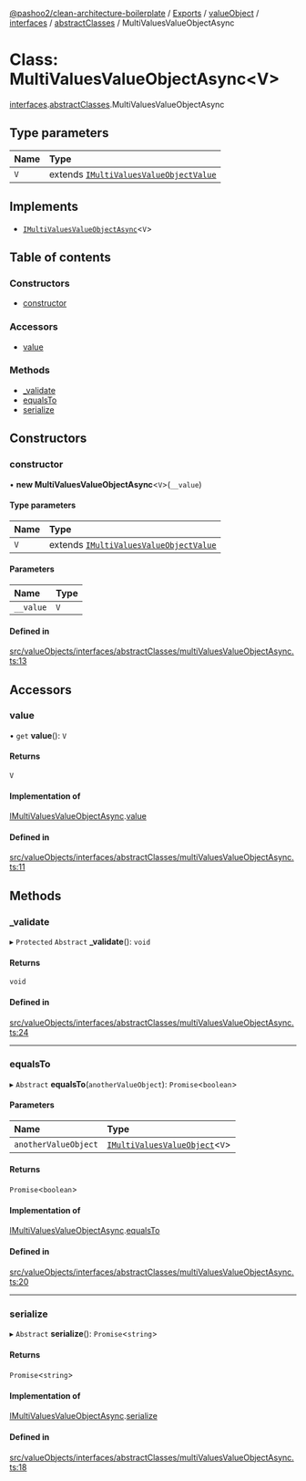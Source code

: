 [@pashoo2/clean-architecture-boilerplate](../README.md) / [Exports](../modules.md) / [valueObject](../modules/valueobject.md) / [interfaces](../modules/valueobject.interfaces.md) / [abstractClasses](../modules/valueobject.interfaces.abstractclasses.md) / MultiValuesValueObjectAsync

# Class: MultiValuesValueObjectAsync<V\>

[interfaces](../modules/valueobject.interfaces.md).[abstractClasses](../modules/valueobject.interfaces.abstractclasses.md).MultiValuesValueObjectAsync

## Type parameters

| Name | Type |
| :------ | :------ |
| `V` | extends [`IMultiValuesValueObjectValue`](../interfaces/valueobject.interfaces.imultivaluesvalueobjectvalue.md) |

## Implements

- [`IMultiValuesValueObjectAsync`](../interfaces/valueobject.interfaces.imultivaluesvalueobjectasync.md)<`V`\>

## Table of contents

### Constructors

- [constructor](valueobject.interfaces.abstractclasses.multivaluesvalueobjectasync.md#constructor)

### Accessors

- [value](valueobject.interfaces.abstractclasses.multivaluesvalueobjectasync.md#value)

### Methods

- [\_validate](valueobject.interfaces.abstractclasses.multivaluesvalueobjectasync.md#_validate)
- [equalsTo](valueobject.interfaces.abstractclasses.multivaluesvalueobjectasync.md#equalsto)
- [serialize](valueobject.interfaces.abstractclasses.multivaluesvalueobjectasync.md#serialize)

## Constructors

### constructor

• **new MultiValuesValueObjectAsync**<`V`\>(`__value`)

#### Type parameters

| Name | Type |
| :------ | :------ |
| `V` | extends [`IMultiValuesValueObjectValue`](../interfaces/valueobject.interfaces.imultivaluesvalueobjectvalue.md) |

#### Parameters

| Name | Type |
| :------ | :------ |
| `__value` | `V` |

#### Defined in

[src/valueObjects/interfaces/abstractClasses/multiValuesValueObjectAsync.ts:13](https://github.com/pashoo2/clean-architecture-boilerplate/blob/741b3a2/src/valueObjects/interfaces/abstractClasses/multiValuesValueObjectAsync.ts#L13)

## Accessors

### value

• `get` **value**(): `V`

#### Returns

`V`

#### Implementation of

[IMultiValuesValueObjectAsync](../interfaces/valueobject.interfaces.imultivaluesvalueobjectasync.md).[value](../interfaces/valueobject.interfaces.imultivaluesvalueobjectasync.md#value)

#### Defined in

[src/valueObjects/interfaces/abstractClasses/multiValuesValueObjectAsync.ts:11](https://github.com/pashoo2/clean-architecture-boilerplate/blob/741b3a2/src/valueObjects/interfaces/abstractClasses/multiValuesValueObjectAsync.ts#L11)

## Methods

### \_validate

▸ `Protected` `Abstract` **_validate**(): `void`

#### Returns

`void`

#### Defined in

[src/valueObjects/interfaces/abstractClasses/multiValuesValueObjectAsync.ts:24](https://github.com/pashoo2/clean-architecture-boilerplate/blob/741b3a2/src/valueObjects/interfaces/abstractClasses/multiValuesValueObjectAsync.ts#L24)

___

### equalsTo

▸ `Abstract` **equalsTo**(`anotherValueObject`): `Promise`<`boolean`\>

#### Parameters

| Name | Type |
| :------ | :------ |
| `anotherValueObject` | [`IMultiValuesValueObject`](../interfaces/valueobject.interfaces.imultivaluesvalueobject.md)<`V`\> |

#### Returns

`Promise`<`boolean`\>

#### Implementation of

[IMultiValuesValueObjectAsync](../interfaces/valueobject.interfaces.imultivaluesvalueobjectasync.md).[equalsTo](../interfaces/valueobject.interfaces.imultivaluesvalueobjectasync.md#equalsto)

#### Defined in

[src/valueObjects/interfaces/abstractClasses/multiValuesValueObjectAsync.ts:20](https://github.com/pashoo2/clean-architecture-boilerplate/blob/741b3a2/src/valueObjects/interfaces/abstractClasses/multiValuesValueObjectAsync.ts#L20)

___

### serialize

▸ `Abstract` **serialize**(): `Promise`<`string`\>

#### Returns

`Promise`<`string`\>

#### Implementation of

[IMultiValuesValueObjectAsync](../interfaces/valueobject.interfaces.imultivaluesvalueobjectasync.md).[serialize](../interfaces/valueobject.interfaces.imultivaluesvalueobjectasync.md#serialize)

#### Defined in

[src/valueObjects/interfaces/abstractClasses/multiValuesValueObjectAsync.ts:18](https://github.com/pashoo2/clean-architecture-boilerplate/blob/741b3a2/src/valueObjects/interfaces/abstractClasses/multiValuesValueObjectAsync.ts#L18)
